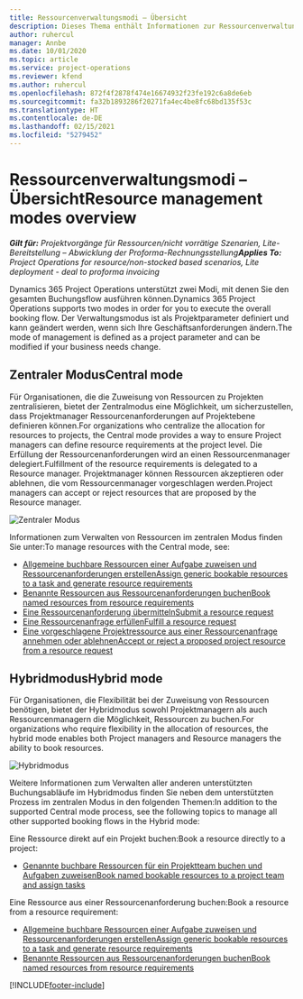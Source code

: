 ```yaml
---
title: Ressourcenverwaltungsmodi – Übersicht
description: Dieses Thema enthält Informationen zur Ressourcenverwaltungsfunktionalität in Dynamics 365 Project Operations.
author: ruhercul
manager: Annbe
ms.date: 10/01/2020
ms.topic: article
ms.service: project-operations
ms.reviewer: kfend
ms.author: ruhercul
ms.openlocfilehash: 872f4f2878f474e16674932f23fe192c6a8de6eb
ms.sourcegitcommit: fa32b1893286f20271fa4ec4be8fc68bd135f53c
ms.translationtype: HT
ms.contentlocale: de-DE
ms.lasthandoff: 02/15/2021
ms.locfileid: "5279452"
---
```

# <a name="resource-management-modes-overview"></a><span data-ttu-id="ac436-103">Ressourcenverwaltungsmodi – Übersicht</span><span class="sxs-lookup"><span data-stu-id="ac436-103">Resource management modes overview</span></span>

<span data-ttu-id="ac436-104">_**Gilt für:** Projektvorgänge für Ressourcen/nicht vorrätige Szenarien, Lite-Bereitstellung – Abwicklung der Proforma-Rechnungsstellung_</span><span class="sxs-lookup"><span data-stu-id="ac436-104">_**Applies To:** Project Operations for resource/non-stocked based scenarios, Lite deployment - deal to proforma invoicing_</span></span>


<span data-ttu-id="ac436-105">Dynamics 365 Project Operations unterstützt zwei Modi, mit denen Sie den gesamten Buchungsflow ausführen können.</span><span class="sxs-lookup"><span data-stu-id="ac436-105">Dynamics 365 Project Operations supports two modes in order for you to execute the overall booking flow.</span></span> <span data-ttu-id="ac436-106">Der Verwaltungsmodus ist als Projektparameter definiert und kann geändert werden, wenn sich Ihre Geschäftsanforderungen ändern.</span><span class="sxs-lookup"><span data-stu-id="ac436-106">The mode of management is defined as a project parameter and can be modified if your business needs change.</span></span>    

## <a name="central-mode"></a><span data-ttu-id="ac436-107">Zentraler Modus</span><span class="sxs-lookup"><span data-stu-id="ac436-107">Central mode</span></span>
<span data-ttu-id="ac436-108">Für Organisationen, die die Zuweisung von Ressourcen zu Projekten zentralisieren, bietet der Zentralmodus eine Möglichkeit, um sicherzustellen, dass Projektmanager Ressourcenanforderungen auf Projektebene definieren können.</span><span class="sxs-lookup"><span data-stu-id="ac436-108">For organizations who centralize the allocation for resources to projects, the Central mode provides a way to ensure Project managers can define resource requirements at the project level.</span></span> <span data-ttu-id="ac436-109">Die Erfüllung der Ressourcenanforderungen wird an einen Ressourcenmanager delegiert.</span><span class="sxs-lookup"><span data-stu-id="ac436-109">Fulfillment of the resource requirements is delegated to a Resource manager.</span></span> <span data-ttu-id="ac436-110">Projektmanager können Ressourcen akzeptieren oder ablehnen, die vom Ressourcenmanager vorgeschlagen werden.</span><span class="sxs-lookup"><span data-stu-id="ac436-110">Project managers can accept or reject resources that are proposed by the Resource manager.</span></span>

![Zentraler Modus](./media/resource-management-central.png)

<span data-ttu-id="ac436-112">Informationen zum Verwalten von Ressourcen im zentralen Modus finden Sie unter:</span><span class="sxs-lookup"><span data-stu-id="ac436-112">To manage resources with the Central mode, see:</span></span>

- [<span data-ttu-id="ac436-113">Allgemeine buchbare Ressourcen einer Aufgabe zuweisen und Ressourcenanforderungen erstellen</span><span class="sxs-lookup"><span data-stu-id="ac436-113">Assign generic bookable resources to a task and generate resource requirements</span></span>](https://docs.microsoft.com/dynamics365/project-service/assign-generic-bookable-resource)
- [<span data-ttu-id="ac436-114">Benannte Ressourcen aus Ressourcenanforderungen buchen</span><span class="sxs-lookup"><span data-stu-id="ac436-114">Book named resources from resource requirements</span></span>](https://docs.microsoft.com/dynamics365/project-service/book-named-resource)
- [<span data-ttu-id="ac436-115">Eine Ressourcenanforderung übermitteln</span><span class="sxs-lookup"><span data-stu-id="ac436-115">Submit a resource request</span></span>](https://docs.microsoft.com/dynamics365/project-service/submit-resource-request)
- [<span data-ttu-id="ac436-116">Eine Ressourcenanfrage erfüllen</span><span class="sxs-lookup"><span data-stu-id="ac436-116">Fulfill a resource request</span></span>](https://docs.microsoft.com/dynamics365/project-service/resource-management-fulfill-requests)
- [<span data-ttu-id="ac436-117">Eine vorgeschlagene Projektressource aus einer Ressourcenanfrage annehmen oder ablehnen</span><span class="sxs-lookup"><span data-stu-id="ac436-117">Accept or reject a proposed project resource from a resource request</span></span>](https://docs.microsoft.com/dynamics365/project-service/accept-reject-proposed-resource)

## <a name="hybrid-mode"></a><span data-ttu-id="ac436-118">Hybridmodus</span><span class="sxs-lookup"><span data-stu-id="ac436-118">Hybrid mode</span></span>
<span data-ttu-id="ac436-119">Für Organisationen, die Flexibilität bei der Zuweisung von Ressourcen benötigen, bietet der Hybridmodus sowohl Projektmanagern als auch Ressourcenmanagern die Möglichkeit, Ressourcen zu buchen.</span><span class="sxs-lookup"><span data-stu-id="ac436-119">For organizations who require flexibility in the allocation of resources, the hybrid mode enables both Project managers and Resource managers the ability to book resources.</span></span>

![Hybridmodus](./media/resource-management-hybrid.png)

<span data-ttu-id="ac436-121">Weitere Informationen zum Verwalten aller anderen unterstützten Buchungsabläufe im Hybridmodus finden Sie neben dem unterstützten Prozess im zentralen Modus in den folgenden Themen:</span><span class="sxs-lookup"><span data-stu-id="ac436-121">In addition to the supported Central mode process, see the following topics to manage all other supported booking flows in the Hybrid mode:</span></span>

<span data-ttu-id="ac436-122">Eine Ressource direkt auf ein Projekt buchen:</span><span class="sxs-lookup"><span data-stu-id="ac436-122">Book a resource directly to a project:</span></span>
- [<span data-ttu-id="ac436-123">Genannte buchbare Ressourcen für ein Projektteam buchen und Aufgaben zuweisen</span><span class="sxs-lookup"><span data-stu-id="ac436-123">Book named bookable resources to a project team and assign tasks</span></span>](https://docs.microsoft.com/dynamics365/project-service/assign-named-bookable-resource)

<span data-ttu-id="ac436-124">Eine Ressource aus einer Ressourcenanforderung buchen:</span><span class="sxs-lookup"><span data-stu-id="ac436-124">Book a resource from a resource requirement:</span></span>
- [<span data-ttu-id="ac436-125">Allgemeine buchbare Ressourcen einer Aufgabe zuweisen und Ressourcenanforderungen erstellen</span><span class="sxs-lookup"><span data-stu-id="ac436-125">Assign generic bookable resources to a task and generate resource requirements</span></span>](https://docs.microsoft.com/dynamics365/project-service/assign-generic-bookable-resource)
- [<span data-ttu-id="ac436-126">Benannte Ressourcen aus Ressourcenanforderungen buchen</span><span class="sxs-lookup"><span data-stu-id="ac436-126">Book named resources from resource requirements</span></span>](https://docs.microsoft.com/dynamics365/project-service/book-named-resource)


[!INCLUDE[footer-include](../includes/footer-banner.md)]